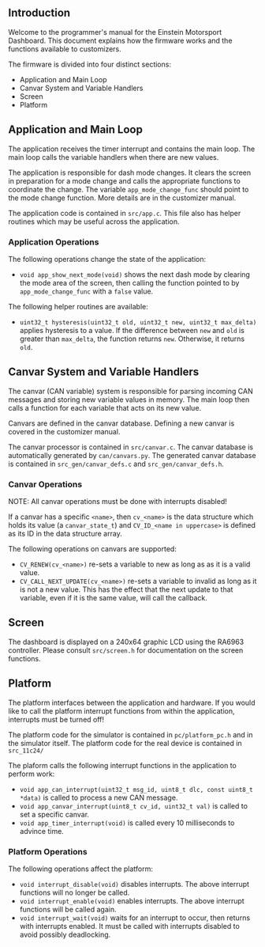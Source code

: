 ## Introduction

Welcome to the programmer's manual for the Einstein Motorsport Dashboard. This document explains how the firmware works and the functions available to customizers.

The firmware is divided into four distinct sections:
* Application and Main Loop
* Canvar System and Variable Handlers
* Screen
* Platform

## Application and Main Loop

The application receives the timer interrupt and contains the main loop. The main loop calls the variable handlers when there are new values.

The application is responsible for dash mode changes. It clears the screen in preparation for a mode change and calls the appropriate functions to coordinate the change. The variable `app_mode_change_func` should point to the mode change function. More details are in the customizer manual.

The application code is contained in `src/app.c`. This file also has helper routines which may be useful across the application.

### Application Operations

The following operations change the state of the application:
* `void app_show_next_mode(void)` shows the next dash mode by clearing the mode area of the screen, then calling the function pointed to by `app_mode_change_func` with a `false` value.

The following helper routines are available:
* `uint32_t hysteresis(uint32_t old, uint32_t new, uint32_t max_delta)` applies hysteresis to a value. If the difference between `new` and `old` is greater than `max_delta`, the function returns `new`. Otherwise, it returns `old`.

## Canvar System and Variable Handlers

The canvar (CAN variable) system is responsible for parsing incoming CAN messages and storing new variable values in memory. The main loop then calls a function for each variable that acts on its new value.

Canvars are defined in the canvar database. Defining a new canvar is covered in the customizer manual.

The canvar processor is contained in `src/canvar.c`. The canvar database is automatically generated by `can/canvars.py`. The generated canvar database is contained in `src_gen/canvar_defs.c` and `src_gen/canvar_defs.h`.

### Canvar Operations

NOTE: All canvar operations must be done with interrupts disabled!

If a canvar has a specific `<name>`, then `cv_<name>` is the data structure which holds its value (a `canvar_state_t`) and `CV_ID_<name in uppercase>` is defined as its ID in the data structure array.

The following operations on canvars are supported:
* `CV_RENEW(cv_<name>)` re-sets a variable to new as long as as it is a valid value.
* `CV_CALL_NEXT_UPDATE(cv_<name>)` re-sets a variable to invalid as long as it is not a new value. This has the effect that the next update to that variable, even if it is the same value, will call the callback.

## Screen

The dashboard is displayed on a 240x64 graphic LCD using the RA6963 controller. Please consult `src/screen.h` for documentation on the screen functions.

## Platform

The platform interfaces between the application and hardware. If you would like to call the platform interrupt functions from within the application, interrupts must be turned off!

The platform code for the simulator is contained in `pc/platform_pc.h` and in the simulator itself. The platform code for the real device is contained in `src_11c24/`

The plaform calls the following interrupt functions in the application to perform work:
* `void app_can_interrupt(uint32_t msg_id, uint8_t dlc, const uint8_t *data)` is called to process a new CAN message.
* `void app_canvar_interrupt(uint8_t cv_id, uint32_t val)` is called to set a specific canvar.
* `void app_timer_interrupt(void)` is called every 10 milliseconds to advince time.

### Platform Operations

The following operations affect the platform:
* `void interrupt_disable(void)` disables interrupts. The above interrupt functions will no longer be called.
* `void interrupt_enable(void)` enables interrupts. The above interrupt functions will be called again.
* `void interrupt_wait(void)` waits for an interrupt to occur, then returns with interrupts enabled. It must be called with interrupts disabled to avoid possibly deadlocking.